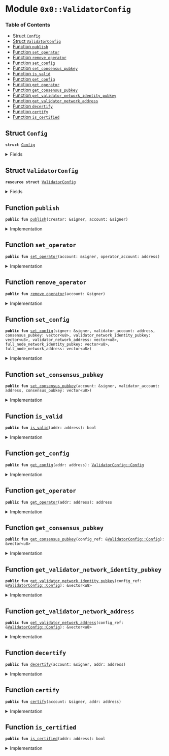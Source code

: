 
<a name="0x0_ValidatorConfig"></a>

# Module `0x0::ValidatorConfig`

### Table of Contents

-  [Struct `Config`](#0x0_ValidatorConfig_Config)
-  [Struct `ValidatorConfig`](#0x0_ValidatorConfig_ValidatorConfig)
-  [Function `publish`](#0x0_ValidatorConfig_publish)
-  [Function `set_operator`](#0x0_ValidatorConfig_set_operator)
-  [Function `remove_operator`](#0x0_ValidatorConfig_remove_operator)
-  [Function `set_config`](#0x0_ValidatorConfig_set_config)
-  [Function `set_consensus_pubkey`](#0x0_ValidatorConfig_set_consensus_pubkey)
-  [Function `is_valid`](#0x0_ValidatorConfig_is_valid)
-  [Function `get_config`](#0x0_ValidatorConfig_get_config)
-  [Function `get_operator`](#0x0_ValidatorConfig_get_operator)
-  [Function `get_consensus_pubkey`](#0x0_ValidatorConfig_get_consensus_pubkey)
-  [Function `get_validator_network_identity_pubkey`](#0x0_ValidatorConfig_get_validator_network_identity_pubkey)
-  [Function `get_validator_network_address`](#0x0_ValidatorConfig_get_validator_network_address)
-  [Function `decertify`](#0x0_ValidatorConfig_decertify)
-  [Function `certify`](#0x0_ValidatorConfig_certify)
-  [Function `is_certified`](#0x0_ValidatorConfig_is_certified)



<a name="0x0_ValidatorConfig_Config"></a>

## Struct `Config`



<pre><code><b>struct</b> <a href="#0x0_ValidatorConfig_Config">Config</a>
</code></pre>



<details>
<summary>Fields</summary>


<dl>
<dt>

<code>consensus_pubkey: vector&lt;u8&gt;</code>
</dt>
<dd>

</dd>
<dt>

<code>validator_network_identity_pubkey: vector&lt;u8&gt;</code>
</dt>
<dd>

</dd>
<dt>

<code>validator_network_address: vector&lt;u8&gt;</code>
</dt>
<dd>

</dd>
<dt>

<code>full_node_network_identity_pubkey: vector&lt;u8&gt;</code>
</dt>
<dd>

</dd>
<dt>

<code>full_node_network_address: vector&lt;u8&gt;</code>
</dt>
<dd>

</dd>
</dl>


</details>

<a name="0x0_ValidatorConfig_ValidatorConfig"></a>

## Struct `ValidatorConfig`



<pre><code><b>resource</b> <b>struct</b> <a href="#0x0_ValidatorConfig">ValidatorConfig</a>
</code></pre>



<details>
<summary>Fields</summary>


<dl>
<dt>

<code>config: <a href="Option.md#0x0_Option_Option">Option::Option</a>&lt;<a href="#0x0_ValidatorConfig_Config">ValidatorConfig::Config</a>&gt;</code>
</dt>
<dd>

</dd>
<dt>

<code>operator_account: <a href="Option.md#0x0_Option_Option">Option::Option</a>&lt;address&gt;</code>
</dt>
<dd>

</dd>
<dt>

<code>is_certified: bool</code>
</dt>
<dd>

</dd>
</dl>


</details>

<a name="0x0_ValidatorConfig_publish"></a>

## Function `publish`



<pre><code><b>public</b> <b>fun</b> <a href="#0x0_ValidatorConfig_publish">publish</a>(creator: &signer, account: &signer)
</code></pre>



<details>
<summary>Implementation</summary>


<pre><code><b>public</b> <b>fun</b> <a href="#0x0_ValidatorConfig_publish">publish</a>(creator: &signer, account: &signer) {
    Transaction::assert(<a href="Signer.md#0x0_Signer_address_of">Signer::address_of</a>(creator) == <a href="CoreAddresses.md#0x0_CoreAddresses_ASSOCIATION_ROOT_ADDRESS">CoreAddresses::ASSOCIATION_ROOT_ADDRESS</a>(), 1101);
    move_to(account, <a href="#0x0_ValidatorConfig">ValidatorConfig</a> {
        config: <a href="Option.md#0x0_Option_none">Option::none</a>(),
        operator_account: <a href="Option.md#0x0_Option_none">Option::none</a>(),
        is_certified: <b>true</b>
    });
}
</code></pre>



</details>

<a name="0x0_ValidatorConfig_set_operator"></a>

## Function `set_operator`



<pre><code><b>public</b> <b>fun</b> <a href="#0x0_ValidatorConfig_set_operator">set_operator</a>(account: &signer, operator_account: address)
</code></pre>



<details>
<summary>Implementation</summary>


<pre><code><b>public</b> <b>fun</b> <a href="#0x0_ValidatorConfig_set_operator">set_operator</a>(account: &signer, operator_account: address) <b>acquires</b> <a href="#0x0_ValidatorConfig">ValidatorConfig</a> {
    <b>let</b> sender = <a href="Signer.md#0x0_Signer_address_of">Signer::address_of</a>(account);
    (borrow_global_mut&lt;<a href="#0x0_ValidatorConfig">ValidatorConfig</a>&gt;(sender)).operator_account = <a href="Option.md#0x0_Option_some">Option::some</a>(operator_account);
}
</code></pre>



</details>

<a name="0x0_ValidatorConfig_remove_operator"></a>

## Function `remove_operator`



<pre><code><b>public</b> <b>fun</b> <a href="#0x0_ValidatorConfig_remove_operator">remove_operator</a>(account: &signer)
</code></pre>



<details>
<summary>Implementation</summary>


<pre><code><b>public</b> <b>fun</b> <a href="#0x0_ValidatorConfig_remove_operator">remove_operator</a>(account: &signer) <b>acquires</b> <a href="#0x0_ValidatorConfig">ValidatorConfig</a> {
    <b>let</b> sender = <a href="Signer.md#0x0_Signer_address_of">Signer::address_of</a>(account);
    // <a href="#0x0_ValidatorConfig_Config">Config</a> field remains set
    (borrow_global_mut&lt;<a href="#0x0_ValidatorConfig">ValidatorConfig</a>&gt;(sender)).operator_account = <a href="Option.md#0x0_Option_none">Option::none</a>();
}
</code></pre>



</details>

<a name="0x0_ValidatorConfig_set_config"></a>

## Function `set_config`



<pre><code><b>public</b> <b>fun</b> <a href="#0x0_ValidatorConfig_set_config">set_config</a>(signer: &signer, validator_account: address, consensus_pubkey: vector&lt;u8&gt;, validator_network_identity_pubkey: vector&lt;u8&gt;, validator_network_address: vector&lt;u8&gt;, full_node_network_identity_pubkey: vector&lt;u8&gt;, full_node_network_address: vector&lt;u8&gt;)
</code></pre>



<details>
<summary>Implementation</summary>


<pre><code><b>public</b> <b>fun</b> <a href="#0x0_ValidatorConfig_set_config">set_config</a>(
    signer: &signer,
    validator_account: address,
    consensus_pubkey: vector&lt;u8&gt;,
    validator_network_identity_pubkey: vector&lt;u8&gt;,
    validator_network_address: vector&lt;u8&gt;,
    full_node_network_identity_pubkey: vector&lt;u8&gt;,
    full_node_network_address: vector&lt;u8&gt;,
) <b>acquires</b> <a href="#0x0_ValidatorConfig">ValidatorConfig</a> {
    Transaction::assert(
        <a href="Signer.md#0x0_Signer_address_of">Signer::address_of</a>(signer) == <a href="#0x0_ValidatorConfig_get_operator">get_operator</a>(validator_account),
        1101
    );
    // TODO(valerini): verify the validity of new_config.consensus_pubkey and
    // the proof of posession
    <b>let</b> t_ref = borrow_global_mut&lt;<a href="#0x0_ValidatorConfig">ValidatorConfig</a>&gt;(validator_account);
    t_ref.config = <a href="Option.md#0x0_Option_some">Option::some</a>(<a href="#0x0_ValidatorConfig_Config">Config</a> {
        consensus_pubkey,
        validator_network_identity_pubkey,
        validator_network_address,
        full_node_network_identity_pubkey,
        full_node_network_address,
    });
}
</code></pre>



</details>

<a name="0x0_ValidatorConfig_set_consensus_pubkey"></a>

## Function `set_consensus_pubkey`



<pre><code><b>public</b> <b>fun</b> <a href="#0x0_ValidatorConfig_set_consensus_pubkey">set_consensus_pubkey</a>(account: &signer, validator_account: address, consensus_pubkey: vector&lt;u8&gt;)
</code></pre>



<details>
<summary>Implementation</summary>


<pre><code><b>public</b> <b>fun</b> <a href="#0x0_ValidatorConfig_set_consensus_pubkey">set_consensus_pubkey</a>(
    account: &signer,
    validator_account: address,
    consensus_pubkey: vector&lt;u8&gt;,
) <b>acquires</b> <a href="#0x0_ValidatorConfig">ValidatorConfig</a> {
    Transaction::assert(
        <a href="Signer.md#0x0_Signer_address_of">Signer::address_of</a>(account) == <a href="#0x0_ValidatorConfig_get_operator">get_operator</a>(validator_account),
        1101
    );
    <b>let</b> t_config_ref = <a href="Option.md#0x0_Option_borrow_mut">Option::borrow_mut</a>(&<b>mut</b> borrow_global_mut&lt;<a href="#0x0_ValidatorConfig">ValidatorConfig</a>&gt;(validator_account).config);
    t_config_ref.consensus_pubkey = consensus_pubkey;
}
</code></pre>



</details>

<a name="0x0_ValidatorConfig_is_valid"></a>

## Function `is_valid`



<pre><code><b>public</b> <b>fun</b> <a href="#0x0_ValidatorConfig_is_valid">is_valid</a>(addr: address): bool
</code></pre>



<details>
<summary>Implementation</summary>


<pre><code><b>public</b> <b>fun</b> <a href="#0x0_ValidatorConfig_is_valid">is_valid</a>(addr: address): bool <b>acquires</b> <a href="#0x0_ValidatorConfig">ValidatorConfig</a> {
    exists&lt;<a href="#0x0_ValidatorConfig">ValidatorConfig</a>&gt;(addr) && <a href="Option.md#0x0_Option_is_some">Option::is_some</a>(&borrow_global&lt;<a href="#0x0_ValidatorConfig">ValidatorConfig</a>&gt;(addr).config)
}
</code></pre>



</details>

<a name="0x0_ValidatorConfig_get_config"></a>

## Function `get_config`



<pre><code><b>public</b> <b>fun</b> <a href="#0x0_ValidatorConfig_get_config">get_config</a>(addr: address): <a href="#0x0_ValidatorConfig_Config">ValidatorConfig::Config</a>
</code></pre>



<details>
<summary>Implementation</summary>


<pre><code><b>public</b> <b>fun</b> <a href="#0x0_ValidatorConfig_get_config">get_config</a>(addr: address): <a href="#0x0_ValidatorConfig_Config">Config</a> <b>acquires</b> <a href="#0x0_ValidatorConfig">ValidatorConfig</a> {
    Transaction::assert(exists&lt;<a href="#0x0_ValidatorConfig">ValidatorConfig</a>&gt;(addr), 1106);
    <b>let</b> config = &borrow_global&lt;<a href="#0x0_ValidatorConfig">ValidatorConfig</a>&gt;(addr).config;
    *<a href="Option.md#0x0_Option_borrow">Option::borrow</a>(config)
}
</code></pre>



</details>

<a name="0x0_ValidatorConfig_get_operator"></a>

## Function `get_operator`



<pre><code><b>public</b> <b>fun</b> <a href="#0x0_ValidatorConfig_get_operator">get_operator</a>(addr: address): address
</code></pre>



<details>
<summary>Implementation</summary>


<pre><code><b>public</b> <b>fun</b> <a href="#0x0_ValidatorConfig_get_operator">get_operator</a>(addr: address): address <b>acquires</b> <a href="#0x0_ValidatorConfig">ValidatorConfig</a> {
    Transaction::assert(exists&lt;<a href="#0x0_ValidatorConfig">ValidatorConfig</a>&gt;(addr), 1106);
    <b>let</b> t_ref = borrow_global&lt;<a href="#0x0_ValidatorConfig">ValidatorConfig</a>&gt;(addr);
    *<a href="Option.md#0x0_Option_borrow_with_default">Option::borrow_with_default</a>(&t_ref.operator_account, &addr)
}
</code></pre>



</details>

<a name="0x0_ValidatorConfig_get_consensus_pubkey"></a>

## Function `get_consensus_pubkey`



<pre><code><b>public</b> <b>fun</b> <a href="#0x0_ValidatorConfig_get_consensus_pubkey">get_consensus_pubkey</a>(config_ref: &<a href="#0x0_ValidatorConfig_Config">ValidatorConfig::Config</a>): &vector&lt;u8&gt;
</code></pre>



<details>
<summary>Implementation</summary>


<pre><code><b>public</b> <b>fun</b> <a href="#0x0_ValidatorConfig_get_consensus_pubkey">get_consensus_pubkey</a>(config_ref: &<a href="#0x0_ValidatorConfig_Config">Config</a>): &vector&lt;u8&gt; {
    &config_ref.consensus_pubkey
}
</code></pre>



</details>

<a name="0x0_ValidatorConfig_get_validator_network_identity_pubkey"></a>

## Function `get_validator_network_identity_pubkey`



<pre><code><b>public</b> <b>fun</b> <a href="#0x0_ValidatorConfig_get_validator_network_identity_pubkey">get_validator_network_identity_pubkey</a>(config_ref: &<a href="#0x0_ValidatorConfig_Config">ValidatorConfig::Config</a>): &vector&lt;u8&gt;
</code></pre>



<details>
<summary>Implementation</summary>


<pre><code><b>public</b> <b>fun</b> <a href="#0x0_ValidatorConfig_get_validator_network_identity_pubkey">get_validator_network_identity_pubkey</a>(config_ref: &<a href="#0x0_ValidatorConfig_Config">Config</a>): &vector&lt;u8&gt; {
    &config_ref.validator_network_identity_pubkey
}
</code></pre>



</details>

<a name="0x0_ValidatorConfig_get_validator_network_address"></a>

## Function `get_validator_network_address`



<pre><code><b>public</b> <b>fun</b> <a href="#0x0_ValidatorConfig_get_validator_network_address">get_validator_network_address</a>(config_ref: &<a href="#0x0_ValidatorConfig_Config">ValidatorConfig::Config</a>): &vector&lt;u8&gt;
</code></pre>



<details>
<summary>Implementation</summary>


<pre><code><b>public</b> <b>fun</b> <a href="#0x0_ValidatorConfig_get_validator_network_address">get_validator_network_address</a>(config_ref: &<a href="#0x0_ValidatorConfig_Config">Config</a>): &vector&lt;u8&gt; {
    &config_ref.validator_network_address
}
</code></pre>



</details>

<a name="0x0_ValidatorConfig_decertify"></a>

## Function `decertify`



<pre><code><b>public</b> <b>fun</b> <a href="#0x0_ValidatorConfig_decertify">decertify</a>(account: &signer, addr: address)
</code></pre>



<details>
<summary>Implementation</summary>


<pre><code><b>public</b> <b>fun</b> <a href="#0x0_ValidatorConfig_decertify">decertify</a>(account: &signer, addr: address) <b>acquires</b> <a href="#0x0_ValidatorConfig">ValidatorConfig</a> {
    Transaction::assert(<a href="Association.md#0x0_Association_addr_is_association">Association::addr_is_association</a>(<a href="Signer.md#0x0_Signer_address_of">Signer::address_of</a>(account)), 1002);
    borrow_global_mut&lt;<a href="#0x0_ValidatorConfig">ValidatorConfig</a>&gt;(addr).is_certified = <b>false</b>;
}
</code></pre>



</details>

<a name="0x0_ValidatorConfig_certify"></a>

## Function `certify`



<pre><code><b>public</b> <b>fun</b> <a href="#0x0_ValidatorConfig_certify">certify</a>(account: &signer, addr: address)
</code></pre>



<details>
<summary>Implementation</summary>


<pre><code><b>public</b> <b>fun</b> <a href="#0x0_ValidatorConfig_certify">certify</a>(account: &signer, addr: address) <b>acquires</b> <a href="#0x0_ValidatorConfig">ValidatorConfig</a> {
    Transaction::assert(<a href="Association.md#0x0_Association_addr_is_association">Association::addr_is_association</a>(<a href="Signer.md#0x0_Signer_address_of">Signer::address_of</a>(account)), 1002);
    borrow_global_mut&lt;<a href="#0x0_ValidatorConfig">ValidatorConfig</a>&gt;(addr).is_certified = <b>true</b>;
}
</code></pre>



</details>

<a name="0x0_ValidatorConfig_is_certified"></a>

## Function `is_certified`



<pre><code><b>public</b> <b>fun</b> <a href="#0x0_ValidatorConfig_is_certified">is_certified</a>(addr: address): bool
</code></pre>



<details>
<summary>Implementation</summary>


<pre><code><b>public</b> <b>fun</b> <a href="#0x0_ValidatorConfig_is_certified">is_certified</a>(addr: address): bool <b>acquires</b> <a href="#0x0_ValidatorConfig">ValidatorConfig</a> {
     exists&lt;<a href="#0x0_ValidatorConfig">ValidatorConfig</a>&gt;(addr) && borrow_global&lt;<a href="#0x0_ValidatorConfig">ValidatorConfig</a>&gt;(addr).is_certified
}
</code></pre>



</details>

